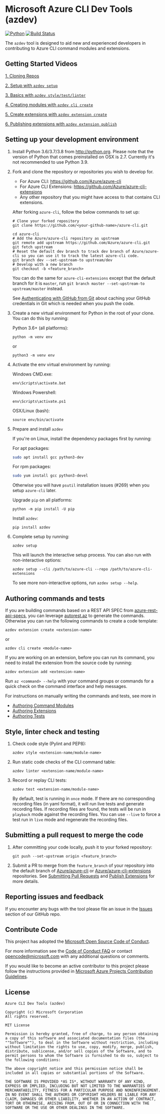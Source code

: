 # Microsoft Azure CLI Dev Tools (azdev)

[![Python](https://img.shields.io/pypi/pyversions/azure-cli.svg?maxAge=2592000)](https://pypi.python.org/pypi/azdev)
[![Build Status](https://dev.azure.com/azure-sdk/public/_apis/build/status/cli/Azure.azure-cli-dev-tools?branchName=master)](https://dev.azure.com/azure-sdk/public/_build/latest?definitionId=604&branchName=master)

The `azdev` tool is designed to aid new and experienced developers in contributing to Azure CLI command modules and extensions.

## Getting Started Videos

[1. Cloning Repos](https://azurecliprod.blob.core.windows.net/videos/01%20-%20CloningRepos.mp4)

[2. Setup with `azdev setup`](https://azurecliprod.blob.core.windows.net/videos/02%20-%20AzdevSetup.mp4)

[3. Basics with `azdev style/test/linter`](https://azurecliprod.blob.core.windows.net/videos/03%20-%20AzdevBasics.mp4)

[4. Creating modules with `azdev cli create`](https://azurecliprod.blob.core.windows.net/videos/04%20-%20AzdevCliCreate.mp4)

[5. Create extensions with `azdev extension create`](https://azurecliprod.blob.core.windows.net/videos/05%20-%20AzdevExtensionCreate.mp4)

[6. Publishing extensions with `azdev extension publish`](https://azurecliprod.blob.core.windows.net/videos/06%20-%20AzdevExtensionPublish.mp4)

## Setting up your development environment

1. Install Python 3.6/3.7/3.8 from http://python.org. Please note that the version of Python that comes preinstalled on OSX is 2.7. Currently it's not recommended to use Python 3.9.
2. Fork and clone the repository or repositories you wish to develop for.
    - For Azure CLI: https://github.com/Azure/azure-cli
    - For Azure CLI Extensions: https://github.com/Azure/azure-cli-extensions
    - Any other repository that you might have access to that contains CLI extensions.

    After forking `azure-cli`, follow the below commands to set up:
    ```Shell
    # Clone your forked repository
    git clone https://github.com/<your-github-name>/azure-cli.git

    cd azure-cli
    # Add the Azure/azure-cli repository as upstream
    git remote add upstream https://github.com/Azure/azure-cli.git
    git fetch upstream
    # Reset the default dev branch to track dev branch of Azure/azure-cli so you can use it to track the latest azure-cli code.
    git branch dev --set-upstream-to upstream/dev
    # Develop with a new branch
    git checkout -b <feature_branch>
    ```
    You can do the same for `azure-cli-extensions` except that the default branch for it is `master`, run `git branch master --set-upstream-to upstream/master` instead.

    See [Authenticating with GitHub from Git](https://docs.github.com/github/getting-started-with-github/set-up-git#next-steps-authenticating-with-github-from-git) about caching your GitHub credentials in Git which is needed when you push the code.

    
3. Create a new virtual environment for Python in the root of your clone. You can do this by running:

    Python 3.6+ (all platforms):
    ```BatchFile
    python -m venv env
    ```
    or
    ```Shell
    python3 -m venv env
    ```

4. Activate the env virtual environment by running:

    Windows CMD.exe:
    ```BatchFile
    env\Scripts\activate.bat
    ```

    Windows Powershell:
    ```
    env\Scripts\activate.ps1
    ```

    OSX/Linux (bash):
    ```Shell
    source env/bin/activate
    ```

5. Prepare and install `azdev`

   If you're on Linux, install the dependency packages first by running:

   For apt packages:
   ```Bash
   sudo apt install gcc python3-dev
   ```
   For rpm packages:
   ```Bash
   sudo yum install gcc python3-devel 
   ```

   Otherwise you will have `psutil` installation issues (#269) when you setup `azure-cli` later.
  
   Upgrade `pip` on all platforms:
   ```
   python -m pip install -U pip
   ```
   Install `azdev`:
   ```
   pip install azdev
   ```

6. Complete setup by running:
   ```
   azdev setup
   ```
  
   This will launch the interactive setup process. You can also run with non-interactive options:
   ```
   azdev setup --cli /path/to/azure-cli --repo /path/to/azure-cli-extensions
   ```
   To see more non-interactive options, run `azdev setup --help`.

## Authoring commands and tests

If you are building commands based on a REST API SPEC from [azure-rest-api-specs](https://github.com/Azure/azure-rest-api-specs), you can leverage [autorest.az](https://github.com/Azure/autorest.az) to generate the commands. Otherwise you can run the following commands to create a code template:
```
azdev extension create <extension-name>
```
or
```
azdev cli create <module-name>
```

If you are working on an extension, before you can run its command, you need to install the extension from the source code by running:
```
azdev extension add <extension-name>
```

Run `az <command> --help` with your command groups or commands for a quick check on the command interface and help messages.

For instructions on manually writing the commands and tests, see more in 
- [Authoring Command Modules](https://github.com/Azure/azure-cli/tree/dev/doc/authoring_command_modules)
- [Authoring Extensions](https://github.com/Azure/azure-cli/blob/dev/doc/extensions/authoring.md)
- [Authoring Tests](https://github.com/Azure/azure-cli/blob/dev/doc/authoring_tests.md)

## Style, linter check and testing
1. Check code style (Pylint and PEP8):
    ```
    azdev style <extension-name/module-name>
    ```
2. Run static code checks of the CLI command table:
    ```
    azdev linter <extension-name/module-name>
    ```
3. Record or replay CLI tests:
    ```
    azdev test <extension-name/module-name>
    ```

    By default, test is running in `once` mode. If there are no corresponding recording files (in yaml format), it will run live tests and generate recording files. If recording files are found, the tests will be run in `playback` mode against the recording files. You can use `--live` to force a test run in `live` mode and regenerate the recording files.

## Submitting a pull request to merge the code

1. After committing your code locally, push it to your forked repository:
    ```
    git push --set-upstream origin <feature_branch>
    ```
2. Submit a PR to merge from the `feature_branch` of your repository into the default branch of [Azure/azure-cli](https://github.com/Azure/azure-cli) or [Azure/azure-cli-extensions](https://github.com/Azure/azure-cli-extensions) repositories. See [Submitting Pull Requests](https://github.com/Azure/azure-cli/tree/dev/doc/authoring_command_modules#submitting-pull-requests) and [Publish Extensions](https://github.com/Azure/azure-cli/blob/dev/doc/extensions/authoring.md#publish) for more details.

## Reporting issues and feedback

If you encounter any bugs with the tool please file an issue in the [Issues](https://github.com/Azure/azure-cli-dev-tools/issues) section of our GitHub repo.

## Contribute Code

This project has adopted the [Microsoft Open Source Code of Conduct](https://opensource.microsoft.com/codeofconduct/).

For more information see the [Code of Conduct FAQ](https://opensource.microsoft.com/codeofconduct/faq/) or contact [opencode@microsoft.com](mailto:opencode@microsoft.com) with any additional questions or comments.

If you would like to become an active contributor to this project please
follow the instructions provided in [Microsoft Azure Projects Contribution Guidelines](http://azure.github.io/guidelines.html).

## License

```
Azure CLI Dev Tools (azdev)

Copyright (c) Microsoft Corporation
All rights reserved.

MIT License

Permission is hereby granted, free of charge, to any person obtaining a copy of this software and associated documentation files (the ""Software""), to deal in the Software without restriction, including without limitation the rights to use, copy, modify, merge, publish, distribute, sublicense, and/or sell copies of the Software, and to permit persons to whom the Software is furnished to do so, subject to the following conditions:

The above copyright notice and this permission notice shall be included in all copies or substantial portions of the Software.

THE SOFTWARE IS PROVIDED *AS IS*, WITHOUT WARRANTY OF ANY KIND, EXPRESS OR IMPLIED, INCLUDING BUT NOT LIMITED TO THE WARRANTIES OF MERCHANTABILITY, FITNESS FOR A PARTICULAR PURPOSE AND NONINFRINGEMENT. IN NO EVENT SHALL THE AUTHORS OR COPYRIGHT HOLDERS BE LIABLE FOR ANY CLAIM, DAMAGES OR OTHER LIABILITY, WHETHER IN AN ACTION OF CONTRACT, TORT OR OTHERWISE, ARISING FROM, OUT OF OR IN CONNECTION WITH THE SOFTWARE OR THE USE OR OTHER DEALINGS IN THE SOFTWARE.
```
